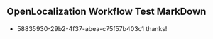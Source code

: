 ## OpenLocalization Workflow Test MarkDown
* 58835930-29b2-4f37-abea-c75f57b403c1 thanks!

<!--HONumber=Nov16_HO1-->



